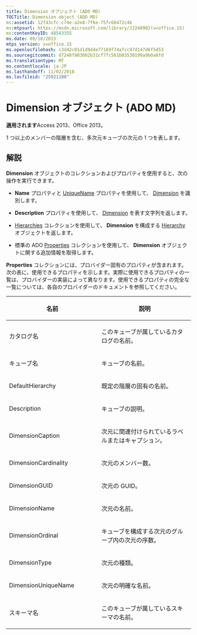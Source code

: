 ```yaml
---
title: Dimension オブジェクト (ADO MD)
TOCTitle: Dimension object (ADO MD)
ms:assetid: 12f43cfc-c74e-a2e8-7f6e-75fc68472c4b
ms:mtpsurl: https://msdn.microsoft.com/library/JJ248902(v=office.15)
ms:contentKeyID: 48543355
ms.date: 09/18/2015
mtps_version: v=office.15
ms.openlocfilehash: c3d42c01d1d9d4e77169f74afcc97d147d6f5d53
ms.sourcegitcommit: d7248f803002b31cf7fc561b03530199a9b0a8fd
ms.translationtype: MT
ms.contentlocale: ja-JP
ms.lasthandoff: 11/02/2018
ms.locfileid: "25921188"
---
```

# <a name="dimension-object-ado-md"></a>Dimension オブジェクト (ADO MD)


**適用されます**Access 2013、Office 2013。

1 つ以上のメンバーの階層を含む、多次元キューブの次元の 1 つを表します。

## <a name="remarks"></a>解説

**Dimension** オブジェクトのコレクションおよびプロパティを使用すると、次の操作を実行できます。

  - **Name** プロパティと [UniqueName](name-property-ado-md.md) プロパティを使用して、 [Dimension](uniquename-property-ado-md.md) を識別します。

  - **Description** プロパティを使用して、 [Dimension](description-property-ado-md.md) を表す文字列を返します。

  - [Hierarchies](hierarchy-object-ado-md.md) コレクションを使用して、 **Dimension** を構成する [Hierarchy](hierarchies-collection-ado-md.md) オブジェクトを返します。

  - 標準の ADO [Properties](properties-collection-ado.md) コレクションを使用して、 **Dimension** オブジェクトに関する追加情報を取得します。

**Properties** コレクションには、プロバイダー固有のプロパティが含まれます。次の表に、使用できるプロパティを示します。実際に使用できるプロパティの一覧は、プロバイダーの実装によって異なります。使用できるプロパティの完全な一覧については、各自のプロバイダーのドキュメントを参照してください。

<table>
<colgroup>
<col style="width: 50%" />
<col style="width: 50%" />
</colgroup>
<thead>
<tr class="header">
<th><p>名前</p></th>
<th><p>説明</p></th>
</tr>
</thead>
<tbody>
<tr class="odd">
<td><p>カタログ名</p></td>
<td><p>このキューブが属しているカタログの名前。</p></td>
</tr>
<tr class="even">
<td><p>キューブ名</p></td>
<td><p>キューブの名前。</p></td>
</tr>
<tr class="odd">
<td><p>DefaultHierarchy</p></td>
<td><p>既定の階層の固有の名前。</p></td>
</tr>
<tr class="even">
<td><p>Description</p></td>
<td><p>キューブの説明。</p></td>
</tr>
<tr class="odd">
<td><p>DimensionCaption</p></td>
<td><p>次元に関連付けられているラベルまたはキャプション。</p></td>
</tr>
<tr class="even">
<td><p>DimensionCardinality</p></td>
<td><p>次元のメンバー数。</p></td>
</tr>
<tr class="odd">
<td><p>DimensionGUID</p></td>
<td><p>次元の GUID。</p></td>
</tr>
<tr class="even">
<td><p>DimensionName</p></td>
<td><p>次元の名前。</p></td>
</tr>
<tr class="odd">
<td><p>DimensionOrdinal</p></td>
<td><p>キューブを構成する次元のグループ内の次元の序数。</p></td>
</tr>
<tr class="even">
<td><p>DimensionType</p></td>
<td><p>次元の種類。</p></td>
</tr>
<tr class="odd">
<td><p>DimensionUniqueName</p></td>
<td><p>次元の明確な名前。</p></td>
</tr>
<tr class="even">
<td><p>スキーマ名</p></td>
<td><p>このキューブが属しているスキーマの名前。</p></td>
</tr>
</tbody>
</table>

